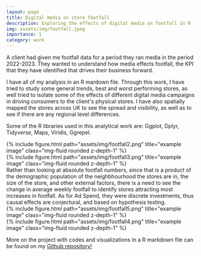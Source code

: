 ```yaml
---
layout: page
title: Digital media on store footfall
description: Exploring the effects of digital media on footfall in R
img: assets/img/footfall.jpeg
importance: 1
category: work
---
```


A client had given me footfall data for a period they ran media in the period 2022-2023. They wanted to understand how media effects footfall, the KPI that they have identified that drives their business forward.

I have all of my analysis in an R mardown file. Through this work, I have tried to study some general trends, best and worst performing stores, as well tried to isolate some of the effects of different digital media campaigns in driving consumers to the client's physical stores. I have also spatially mapped the stores across UK to see the spread and visibility, as well as to see if there are any regional level differences.

Some of the R libraries used in this analytical work are: Ggplot, Dplyr, Tidyverse, Maps, Viridis, Ggrepel.

<div class="row">
    <div class="col-sm mt-3 mt-md-0">
        {% include figure.html path="assets/img/footfall2.png" title="example image" class="img-fluid rounded z-depth-1" %}
    </div>
    <div class="col-sm mt-3 mt-md-0">
        {% include figure.html path="assets/img/footfall3.png" title="example image" class="img-fluid rounded z-depth-1" %}
    </div>
</div>

<div class="caption">
Rather than looking at absolute footfall numbers, since that is a product of the demographic population of the neighbhourhood the stores are in, the size of the store, and other external factors, there is a need to see the change in average weekly footfall to identify stores attracting most increases in footfall. As for Ad Spend, they were discrete investments, thus causal effects are conjectural, and based on hypothesis testing. 
</div>

<div class="row">
    <div class="col-sm mt-3 mt-md-0">
        {% include figure.html path="assets/img/footfall5.png" title="example image" class="img-fluid rounded z-depth-1" %}
    </div>
    <div class="col-sm mt-3 mt-md-0">
        {% include figure.html path="assets/img/footfall4.png" title="example image" class="img-fluid rounded z-depth-1" %}
    </div>
</div>

More on the project with codes and visualizations in a R markdown file can be found on my <a href="https://getbootstrap.com/docs/4.4/layout/grid/">Github repository!</a>